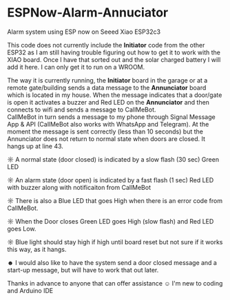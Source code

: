 # ESPNow-Alarm-Annuciator
Alarm system using ESP now on Seeed Xiao ESP32c3

This code does not currently include the **Initiator** code from the other ESP32 as I am still having trouble figuring out how to get it to work with the XIAO board. 
Once I have that sorted out and the solar charged battery I will add it here. I can only get it to run on a WROOM.

The way it is currently running, the **Initiator** board in the garage or at a remote gate/building sends a data message to the **Annunciator** board which is located 
in my house. 
When the message indicates that a door/gate is open it activates a buzzer and Red LED on the **Annunciator** and then connects to wifi and sends a message
to CallMeBot.  
CallMeBot in turn sends a message to my phone through Signal Message App & API (CallMeBot also works with WhatsApp and Telegram).
At the moment the message is sent correctly (less than 10 seconds) but the Annunciator does not return to normal state when doors are closed. It hangs up at line 43. 

☼ A normal state (door closed) is indicated by a slow flash (30 sec) Green LED

☼ An alarm state (door open) is indicated by a fast flash (1 sec) Red LED with buzzer along with notificaiton from CallMeBot

☼ There is also a Blue LED that goes High when there is an error code from CallMeBot.

☼ When the Door closes Green LED goes High (slow flash) and Red LED goes Low.

☼ Blue light should stay high if high until board reset but not sure if it works this way, as it hangs.


☻ I would also like to have the system send a door closed message and a start-up message, but will have to work that out later.

Thanks in advance to anyone that can offer assistance ☺ I'm new to coding and Arduino IDE
